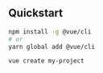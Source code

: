 
## Quickstart

``` sh
npm install -g @vue/cli
# or
yarn global add @vue/cli

vue create my-project
```